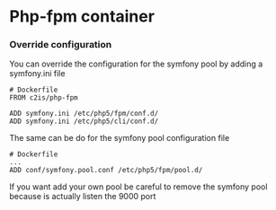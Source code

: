 # Php-fpm container

### Override configuration

You can override the configuration for the symfony pool by adding a symfony.ini file

```
# Dockerfile
FROM c2is/php-fpm

ADD symfony.ini /etc/php5/fpm/conf.d/
ADD symfony.ini /etc/php5/cli/conf.d/
```

The same can be do for the symfony pool configuration file

```
# Dockerfile
...
ADD conf/symfony.pool.conf /etc/php5/fpm/pool.d/
```

If you want add your own pool be careful to remove the symfony pool because is actually listen the 9000 port
